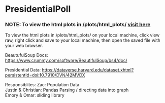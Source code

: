 # PresidentialPoll

### NOTE: To view the html plots in /plots/html_plots/ [visit here](http://web.eecs.utk.edu/~jlangst6/COSC545/)
To view the html plots in /plots/html_plots/ on your local machine, click view raw, right click and save to your local machine, then open the saved file with your web browser.    

BeautufulSoup Docs: https://www.crummy.com/software/BeautifulSoup/bs4/doc/

Presidential Data: https://dataverse.harvard.edu/dataset.xhtml?persistentId=doi:10.7910/DVN/42MVDX


Responsiblites: 
Zac: Population Data   
Justin & Christian: Pandas Parsing / directing data into graph   
Emory & Omar: sliding library   





